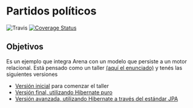 # Partidos políticos

![Travis](https://travis-ci.org/uqbar-project/eg-politics-hibernate-xtend.svg?branch=inicial)  [![Coverage Status](https://coveralls.io/repos/github/uqbar-project/eg-politics-hibernate-xtend/badge.svg?branch=master&service=github)](https://coveralls.io/github/uqbar-project/eg-politics-hibernate-xtend?branch=master&service=github)

## Objetivos
Es un ejemplo que integra Arena con un modelo que persiste a un motor relacional. 
Está pensado como un taller [(aquí el enunciado)](https://docs.google.com/document/d/13vAmPKbWfWpRWze3AhLwnCHfWktfIIXnju3PD_tzyW4/edit?usp=sharing) 
y tenés las siguientes versiones

* [Versión inicial](https://github.com/uqbar-project/eg-politics-hibernate-xtend) para comenzar el taller
* [Versión final, utilizando Hibernate puro](https://github.com/uqbar-project/eg-politics-hibernate-xtend/tree/hibernate)
* [Versión avanzada, utilizando Hibernate a través del estándar JPA](https://github.com/uqbar-project/eg-politics-hibernate-xtend/tree/jpa)
